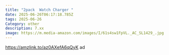 ```yaml
---
title: "2pack  Watch Charger "
date: 2025-06-26T06:17:18.785Z
tags: 2025-06-26
Category: other
description: 7.xx
image: https://m.media-amazon.com/images/I/61s4sw1FpVL._AC_SL1429_.jpg
---
```

https://amzlink.to/az0AXefA6qQyK ad